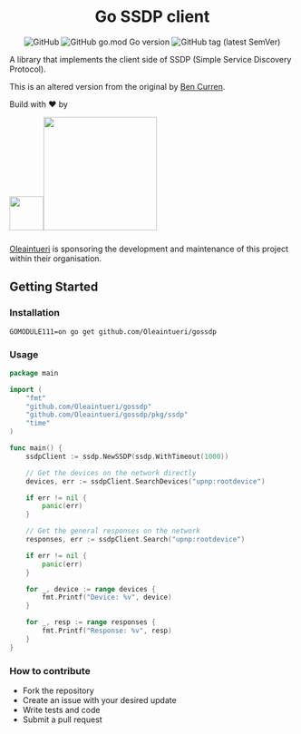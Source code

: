<h1 align="center">Go SSDP client</h1>

<p align="center">
    <img alt="GitHub" src="https://img.shields.io/github/license/Oleaintueri/gossdp?style=flat-square">
    <img alt="GitHub go.mod Go version"
         src="https://img.shields.io/github/go-mod/go-version/Oleaintueri/gossdp?style=flat-square">
    <img alt="GitHub tag (latest SemVer)"
         src="https://img.shields.io/github/v/tag/Oleaintueri/gossdp?style=flat-square">
</p>

A library that implements the client side of SSDP (Simple Service Discovery Protocol).

This is an altered version from the original by [Ben Curren](https://github.com/bcurren/go-ssdp).

Build with :heart: by

<a href="https://oleaintueri.com"><img src="https://oleaintueri.com/images/oliv.svg" width="60px"/><img width="200px" style="padding-bottom: 10px" src="https://oleaintueri.com/images/oleaintueri.svg"/></a>

[Oleaintueri](https://oleaintueri.com) is sponsoring the development and maintenance of this project within their organisation.


## Getting Started

### Installation

    GOMODULE111=on go get github.com/Oleaintueri/gossdp


### Usage

```go
package main

import (
	"fmt"
	"github.com/Oleaintueri/gossdp"
	"github.com/Oleaintueri/gossdp/pkg/ssdp"
	"time"
)

func main() {
	ssdpClient := ssdp.NewSSDP(ssdp.WithTimeout(1000))

	// Get the devices on the network directly
	devices, err := ssdpClient.SearchDevices("upnp:rootdevice")

	if err != nil {
		panic(err)
	}

	// Get the general responses on the network
	responses, err := ssdpClient.Search("upnp:rootdevice")

	if err != nil {
		panic(err)
	}

	for _, device := range devices {
		fmt.Printf("Device: %v", device)
	}

	for _, resp := range responses {
		fmt.Printf("Response: %v", resp)
	}
}
```

### How to contribute

* Fork the repository
* Create an issue with your desired update
* Write tests and code
* Submit a pull request
